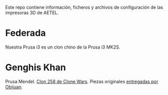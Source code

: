 Este repo contiene información, ficheros y archivos de configuración de las impresoras 3D de AETEL.  


# Federada
Nuestra Prusa i3 es un clon chino de la Prusa i3 MK2S.

# Genghis Khan
Prusa Mendel. [Clon 258 de Clone Wars](https://www.reprap.org/wiki/Clone_Wars:_El_imperio_de_los_clones/es#251-300). Piezas originales [entregadas por Obijuan](http://aetel.etsist.upm.es/2012/10/11/recogida-de-piezas-de-prusa-2-de-manos-de-obijuan/#more-1306).
